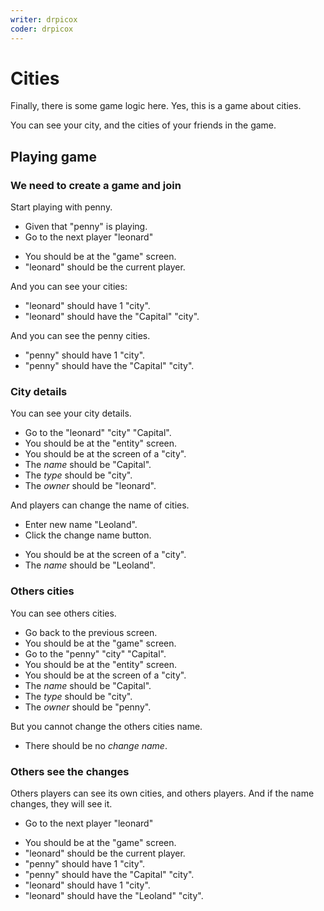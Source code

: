 ```yaml
---
writer: drpicox
coder: drpicox
---
```

# Cities

Finally, there is some game logic here.
Yes, this is a game about cities.

You can see your city, and the cities of your 
friends in the game. 

## Playing game

### We need to create a game and join

Start playing with penny. 

 * Given that "penny" is playing.
 * Go to the next player "leonard"
 <!-- SNAPSHOT status=200 -->
 * You should be at the "game" screen.  
 * "leonard" should be the current player.

And you can see your cities:

 * "leonard" should have 1 "city".
 * "leonard" should have the "Capital" "city".

And you can see the penny cities.

 * "penny" should have 1 "city".
 * "penny" should have the "Capital" "city".
  
### City details

You can see your city details.

 * Go to the "leonard" "city" "Capital".
 * You should be at the "entity" screen.
 * You should be at the screen of a "city".
 * The _name_ should be "Capital".
 * The _type_ should be "city".
 * The _owner_ should be "leonard".

And players can change the name of cities.

 * Enter new name "Leoland".
 * Click the change name button.
 <!-- SNAPSHOT status=200 -->
 * You should be at the screen of a "city".
 * The _name_ should be "Leoland".

### Others cities

You can see others cities.

 * Go back to the previous screen.
 * You should be at the "game" screen.
 * Go to the "penny" "city" "Capital".
 * You should be at the "entity" screen.
 * You should be at the screen of a "city".
 * The _name_ should be "Capital".
 * The _type_ should be "city".
 * The _owner_ should be "penny".

But you cannot change the others cities name.

 * There should be no _change name_.

### Others see the changes

Others players can see its own cities, and others players.
And if the name changes, they will see it.

 * Go to the next player "leonard"
 <!-- SNAPSHOT status=200 -->
 * You should be at the "game" screen.
 * "leonard" should be the current player.
 * "penny" should have 1 "city".
 * "penny" should have the "Capital" "city".
 * "leonard" should have 1 "city".
 * "leonard" should have the "Leoland" "city".
